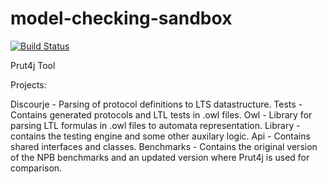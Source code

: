 # model-checking-sandbox

[![Build Status](https://dev.azure.com/florianslob/SoftwareEngeneeringGraduation/_apis/build/status/FlorianSlob.model-checking-sandbox?branchName=master)](https://dev.azure.com/florianslob/SoftwareEngeneeringGraduation/_build/latest?definitionId=1&branchName=master)

Prut4j Tool

Projects:

Discourje - Parsing of protocol definitions to LTS datastructure.
Tests - Contains generated protocols and LTL tests in .owl files.
Owl - Library for parsing LTL formulas in .owl files to automata representation.
Library - contains the testing engine and some other auxilary logic. 
Api - Contains shared interfaces and classes.
Benchmarks - Contains the original version of the NPB benchmarks and an updated version where Prut4j is used for comparison.